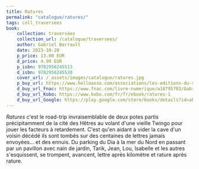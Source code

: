 ```yaml
---
title: Ratures
permalink: "catalogue/ratures/"
tags: coll_traversees
book:
    collection: traversées
    collection_url: /catalogue/traversees/
    author: Gabriel Barrault
    date: 2023-10-28
    p_price: 13.00 EUR
    d_price: 4.99 EUR
    p_isbn: 9782956245513
    d_isbn: 9782956245520
    cover_url: /_assets/images/catalogue/ratures.jpg
    p_buy_url: https://www.helloasso.com/associations/les-editions-du-samedi/boutiques/test
    d_buy_url_Fnac: https://www.fnac.com/livre-numerique/a18795703/Gabriel-Barrault-Ratures
    d_buy_url_Kobo: https://www.kobo.com/fr/fr/ebook/ratures-1
    d_buy_url_Google: https://play.google.com/store/books/details?id=aPbJEAAAQBAJ
---
```


*Ratures* c'est le road-trip invraisemblable de deux potes partis précipitamment de la cité des Hêtres au volant d'une vieille Twingo pour jouer les facteurs à retardement. C'est qu'en aidant à vider la cave d'un voisin décédé ils sont tombés sur des centaines de lettres jamais envoyées... et des ennuis.
Du parking du Dia à la mer du Nord en passant par un pavillon avec nain de jardin, Tarik, Jean, Lou, Isabelle et les autres s'esquissent, se trompent, avancent, lettre après kilomètre et rature après rature.